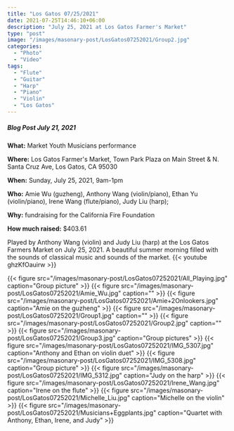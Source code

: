 ```yaml
---
title: "Los Gatos 07/25/2021"
date: 2021-07-25T14:46:10+06:00
description: "July 25, 2021 at Los Gatos Farmer's Market"
type: "post"
image: "/images/masonary-post/LosGatos07252021/Group2.jpg"
categories:
  - "Photo"
  - "Video"
tags:
  - "Flute"
  - "Guitar"
  - "Harp"
  - "Piano"
  - "Violin"
  - "Los Gatos"
---
```


##### Blog Post July 21, 2021

**What:** Market Youth Musicians performance

**Where:** Los Gatos Farmer's Market, Town Park Plaza on Main Street & N. Santa Cruz Ave, Los Gatos, CA 95030

**When:** Sunday, July 25, 2021, 9am-1pm

**Who:** Amie Wu (guzheng), Anthony Wang (violin/piano), Ethan Yu (violin/piano), Irene Wang (flute/piano), Judy Liu (harp);

**Why:** fundraising for the California Fire Foundation

**How much raised:** $403.61


Played by Anthony Wang (violin) and Judy Liu (harp) at the Los Gatos Farmers Market on July 25, 2021.
A beautiful summer morning filled with the sounds of classical music and sounds of the market.
{{< youtube ghzKfOauirw >}}

{{< figure src="/images/masonary-post/LosGatos07252021/All_Playing.jpg" caption="Group picture" >}}
{{< figure src="/images/masonary-post/LosGatos07252021/Amie_Wu.jpg" caption="" >}}
{{< figure src="/images/masonary-post/LosGatos07252021/Amie+2Onlookers.jpg" caption="Amie on the guzheng" >}}
{{< figure src="/images/masonary-post/LosGatos07252021/Group1.jpg" caption="" >}}
{{< figure src="/images/masonary-post/LosGatos07252021/Group2.jpg" caption="" >}}
{{< figure src="/images/masonary-post/LosGatos07252021/Group3.jpg" caption="Group pictures" >}}
{{< figure src="/images/masonary-post/LosGatos07252021/IMG_5307.jpg" caption="Anthony and Ethan on violin duet" >}}
{{< figure src="/images/masonary-post/LosGatos07252021/IMG_5308.jpg" caption="Group picture" >}}
{{< figure src="/images/masonary-post/LosGatos07252021/IMG_5312.jpg" caption="Judy on the harp" >}}
{{< figure src="/images/masonary-post/LosGatos07252021/Irene_Wang.jpg" caption="Irene on the flute" >}}
{{< figure src="/images/masonary-post/LosGatos07252021/Michelle_Liu.jpg" caption="Michelle on the violin" >}}
{{< figure src="/images/masonary-post/LosGatos07252021/Musicians+Eggplants.jpg" caption="Quartet with Anthony, Ethan, Irene, and Judy" >}}
